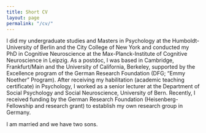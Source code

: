 ```yaml
---
title: Short CV
layout: page
permalink: "/cv/"
---
```

I did my undergraduate studies and Masters in Psychology at the Humboldt-University of Berlin and the City College of New York and conducted my PhD in Cognitive Neuroscience at the Max-Planck-Institute of Cognitive Neuroscience in Leipzig. As a postdoc, I was based in Cambridge, Frankfurt/Main and the University of California, Berkeley, supported by the Excellence program of the German Research Foundation (DFG; “Emmy Noether” Program). After receiving my habilitation (academic teaching certificate) in Psychology, I worked as a senior lecturer at the Department of Social Psychology and Social Neuroscience, University of Bern. Recently, I received funding by the German Research Foundation (Heisenberg-Fellowship and research grant) to establish my own research group in Germany.

I am married and we have two sons.
